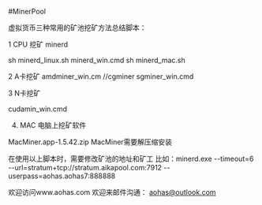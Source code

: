 #MinerPool

虚拟货币三种常用的矿池挖矿方法总结脚本：

1 CPU 挖矿 minerd

sh minerd_linux.sh
minerd_win.cmd
sh minerd_mac.sh


2  A卡挖矿
amdminer_win.cm   //cgminer
sgminer_win.cmd


3  N卡挖矿

cudamin_win.cmd



4. MAC 电脑上挖矿软件

MacMiner.app-1.5.42.zip   MacMiner需要解压缩安装


在使用以上脚本时，需要修改矿池的地址和矿工
比如：minerd.exe --timeout=6 --url=stratum+tcp://stratum.aikapool.com:7912 --userpass=aohas.aohas7:888888

欢迎访问www.aohas.com
欢迎来邮件沟通： aohas@outlook.com
